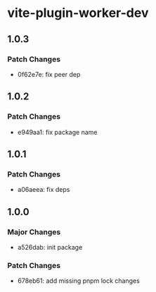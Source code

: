 # vite-plugin-worker-dev

## 1.0.3

### Patch Changes

- 0f62e7e: fix peer dep

## 1.0.2

### Patch Changes

- e949aa1: fix package name

## 1.0.1

### Patch Changes

- a06aeea: fix deps

## 1.0.0

### Major Changes

- a526dab: init package

### Patch Changes

- 678eb61: add missing pnpm lock changes
